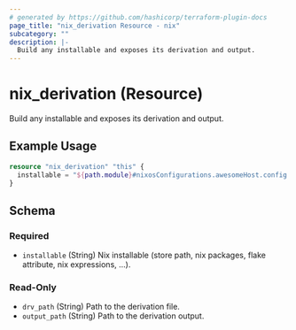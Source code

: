 ```yaml
---
# generated by https://github.com/hashicorp/terraform-plugin-docs
page_title: "nix_derivation Resource - nix"
subcategory: ""
description: |-
  Build any installable and exposes its derivation and output.
---
```


# nix_derivation (Resource)

Build any installable and exposes its derivation and output.

## Example Usage

```terraform
resource "nix_derivation" "this" {
  installable = "${path.module}#nixosConfigurations.awesomeHost.config.formats.amazon"
}
```

<!-- schema generated by tfplugindocs -->
## Schema

### Required

- `installable` (String) Nix installable (store path, nix packages, flake attribute, nix expressions, ...).

### Read-Only

- `drv_path` (String) Path to the derivation file.
- `output_path` (String) Path to the derivation output.
